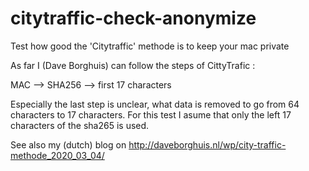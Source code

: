 # citytraffic-check-anonymize
Test how good the 'Citytraffic' methode is to keep your mac private

As far I (Dave Borghuis) can follow the steps of CittyTrafic :

  MAC --> SHA256 --> first 17 characters

Especially the last step is unclear, what data is removed to go from 64 characters to 17 characters. For this test I asume that only the left 17 characters of the sha265 is used.

See also my (dutch) blog on http://daveborghuis.nl/wp/city-traffic-methode_2020_03_04/
